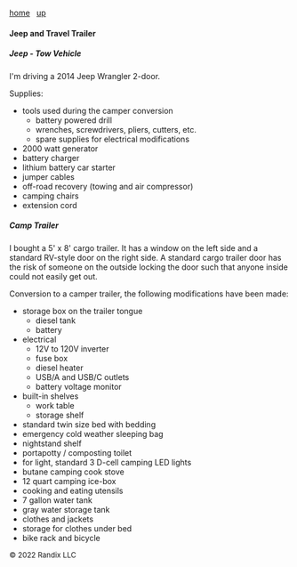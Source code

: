 [home](https://randix.github.io) &nbsp; [up](https://randix.github.io/travel)

#### Jeep and Travel Trailer

##### Jeep - Tow Vehicle

I'm driving a 2014 Jeep Wrangler 2-door.

Supplies:

- tools used during the camper conversion
  - battery powered drill
  - wrenches, screwdrivers, pliers, cutters, etc.
  - spare supplies for electrical modifications
- 2000 watt generator
- battery charger
- lithium battery car starter
- jumper cables
- off-road recovery (towing and air compressor)
- camping chairs
- extension cord

##### Camp Trailer

I bought a 5' x 8' cargo trailer. It has a window on the left side and a standard RV-style door on the right side. A standard cargo trailer door has the risk of someone on the outside locking the door such that anyone inside could not easily get out.

Conversion to a camper trailer, the following modifications have been made:

- storage box on the trailer tongue
  - diesel tank
  - battery
- electrical
  - 12V to 120V inverter
  - fuse box
  - diesel heater
  - USB/A and USB/C outlets
  - battery voltage monitor
- built-in shelves
  - work table
  - storage shelf
- standard twin size bed with bedding
- emergency cold weather sleeping bag
- nightstand shelf
- portapotty / composting toilet
- for light, standard 3 D-cell camping LED lights
- butane camping cook stove
- 12 quart camping ice-box
- cooking and eating utensils 
- 7 gallon water tank
- gray water storage tank
- clothes and jackets
- storage for clothes under bed
- bike rack and bicycle

<font size=2>© 2022 Randix LLC</font>
